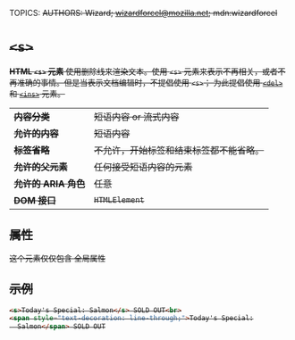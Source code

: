 TOPICS: <s>
AUTHORS: Wizard; wizardforcel@mozilla.net; mdn:wizardforcel

# `<s>`

**HTML `<s>` 元素** 使用删除线来渲染文本。使用 `<s>` 元素来表示不再相关，或者不再准确的事情。但是当表示文档编辑时，不提倡使用 `<s>`；
为此提倡使用 [`<del>`](/zh-hans/webfrontend/<del>) 和 [`<ins>`](/zh-hans/webfrontend/<ins>) 元素。

|  |  |
| :-- | :-- |
| **内容分类** | 短语内容 or 流式内容 |
| **允许的内容** | 短语内容 |
| **标签省略** | 不允许，开始标签和结束标签都不能省略。|
| **允许的父元素** | 任何接受短语内容的元素 |
| **允许的 ARIA 角色** | 任意 |
| **DOM 接口** | `HTMLElement` |

## 属性

这个元素仅仅包含 全局属性

## 示例

```html
<s>Today's Special: Salmon</s> SOLD OUT<br>
<span style="text-decoration: line-through;">Today's Special:
  Salmon</span> SOLD OUT
```
